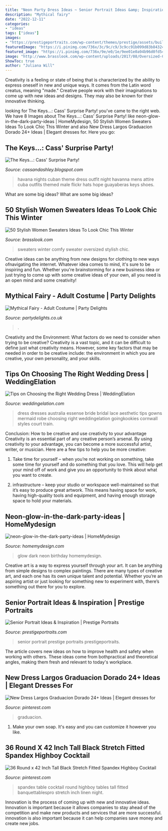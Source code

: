 ```yaml
---
title: "Neon Party Dress Ideas ~ Senior Portrait Ideas &amp; Inspiration"
description: "Mythical fairy"
date: "2022-12-11"
categories:
- "ideas"
tags: ["ideas"]
images:
- "https://prestigeportraits.com/wp-content/themes/prestige/assets/build/images/galleries/gallery-1/gallery-image-3.jpg"
featuredImage: "https://i.pinimg.com/736x/3c/9c/c9/3c9cc91b099d83b84324008c1bcc1742.jpg"
featured_image: "https://i.pinimg.com/736x/9e/e0/1e/9ee01e0a94b96d0fd54437089a83836e.jpg"
image: "http://www.brasslook.com/wp-content/uploads/2017/08/Oversized-Comfy-Sweater.jpg"
ShowToc: true
author: "Juliana Will"
---
```



Creativity is a feeling or state of being that is characterized by the ability to express oneself in new and unique ways. It comes from the Latin word creatus, meaning "made." Creative people work with their imaginations to come up with new ideas and designs. They may also be known for their innovative thinking.

	

		
looking for The Keys...: Cass&#039; Surprise Party! you've came to the right web. We have 8 Images about The Keys...: Cass&#039; Surprise Party! like neon-glow-in-the-dark-party-ideas | HomeMydesign, 50 Stylish Women Sweaters Ideas To Look Chic This Winter and also New Dress Largos Graduacion Dorado 24+ Ideas | Elegant dresses for. Here you go:
		
    
## The Keys...: Cass&#039; Surprise Party!

<img loading=lazy src="http://4.bp.blogspot.com/-LEJUsC3XIXA/T9dy5qog1_I/AAAAAAAAAvA/SRTtTHAyBqg/s640/Havana+Nights+Party+(29+of+119).jpg" onerror="this.onerror=null;this.src='https://tse3.mm.bing.net/th?id=OIP.X-P5AvWYa52OGKYE2OCIvQAAAA&amp;pid=15.1';" alt="The Keys...: Cass&#039; Surprise Party!">

_Source: cassandashley.blogspot.com_

>havana nights cuban theme dress outfit night havanna mens attire cuba outfits themed male flickr hats hope guayaberas keys shoes. 

	

What are some big ideas?
What are some big ideas?

    
## 50 Stylish Women Sweaters Ideas To Look Chic This Winter

<img loading=lazy src="http://www.brasslook.com/wp-content/uploads/2017/08/Oversized-Comfy-Sweater.jpg" onerror="this.onerror=null;this.src='https://tse2.mm.bing.net/th?id=OIP.yjYgiibtLtueChdIhQQk8gHaJ2&amp;pid=15.1';" alt="50 Stylish Women Sweaters Ideas To Look Chic This Winter">

_Source: brasslook.com_

>sweaters winter comfy sweater oversized stylish chic. 

	

Creative ideas can be anything from new designs for clothing to new ways ofnavigating the internet. Whatever idea comes to mind, it's sure to be inspiring and fun. Whether you're brainstorming for a new business idea or just trying to come up with some creative ideas of your own, all you need is an open mind and some creativity!

    
## Mythical Fairy - Adult Costume | Party Delights

<img loading=lazy src="https://images.partydelights.co.uk/FANC/18/931/front/v1/flxm/2.jpg" onerror="this.onerror=null;this.src='https://tse4.mm.bing.net/th?id=OIP.1npmaQ7Bt28fMrqPfOg5SAHaJ4&amp;pid=15.1';" alt="Mythical Fairy - Adult Costume | Party Delights">

_Source: partydelights.co.uk_

>. 

	

Creativity and the Environment: What factors do we need to consider when trying to be creative?
Creativity is a vast topic, and it can be difficult to define just what creativity means. However, some key factors that may be needed in order to be creative include: the environment in which you are creative, your own personality, and your skills.

    
## Tips On Choosing The Right Wedding Dress | WeddingElation

<img loading=lazy src="https://www.weddingelation.com/wp-content/uploads/2013/01/wedding-dresses-essense-of-australia-bridal-Style-14411.jpg" onerror="this.onerror=null;this.src='https://tse3.mm.bing.net/th?id=OIP.i_fMikSc4zDQLu9RrJdTbQHaMh&amp;pid=15.1';" alt="Tips on Choosing the Right Wedding Dress | WeddingElation">

_Source: weddingelation.com_

>dress dresses australia essense bride bridal lace aesthetic tips gowns mermaid robe choosing right weddingelation goingkookies cornwall styles court train. 

	

Conclusion: How to be creative and use creativity to your advantage
Creativity is an essential part of any creative person’s arsenal. By using creativity to your advantage, you can become a more successful artist, writer, or musician. Here are a few tips to help you be more creative:
1. Take time for yourself – when you’re not working on something, take some time for yourself and do something that you love. This will help get your mind off of work and give you an opportunity to think about what you want to create.

2. infrastructure – keep your studio or workspace well-maintained so that it’s easy to produce great artwork. This means having space for work, having high-quality tools and equipment, and having enough storage space to hold your materials.


    
## Neon-glow-in-the-dark-party-ideas | HomeMydesign

<img loading=lazy src="https://homemydesign.com/wp-content/uploads/2015/11/neon-glow-in-the-dark-party-ideas.jpg" onerror="this.onerror=null;this.src='https://tse3.mm.bing.net/th?id=OIP.qBEUJTas9tEi29L8M3oPAQHaMa&amp;pid=15.1';" alt="neon-glow-in-the-dark-party-ideas | HomeMydesign">

_Source: homemydesign.com_

>glow dark neon birthday homemydesign. 

	

Creative art is a way to express yourself through your art. It can be anything from simple designs to complex paintings. There are many types of creative art, and each one has its own unique talent and potential. Whether you’re an aspiring artist or just looking for something new to experiment with, there’s something out there for you to explore.

    
## Senior Portrait Ideas &amp; Inspiration | Prestige Portraits

<img loading=lazy src="https://prestigeportraits.com/wp-content/themes/prestige/assets/build/images/galleries/gallery-1/gallery-image-3.jpg" onerror="this.onerror=null;this.src='https://tse3.mm.bing.net/th?id=OIP.ZvIQluz3-JT0lZXqn2V8DAHaLG&amp;pid=15.1';" alt="Senior Portrait Ideas &amp; Inspiration | Prestige Portraits">

_Source: prestigeportraits.com_

>senior portrait prestige portraits prestigeportraits. 

	

The article covers new ideas on how to improve health and safety when working with others. These ideas come from bothpractical and theoretical angles, making them fresh and relevant to today's workplace.

    
## New Dress Largos Graduacion Dorado 24+ Ideas | Elegant Dresses For

<img loading=lazy src="https://i.pinimg.com/736x/3c/9c/c9/3c9cc91b099d83b84324008c1bcc1742.jpg" onerror="this.onerror=null;this.src='https://tse4.mm.bing.net/th?id=OIP.K3fP0WsUhabsW7C_yRVFVwAAAA&amp;pid=15.1';" alt="New Dress Largos Graduacion Dorado 24+ Ideas | Elegant dresses for">

_Source: pinterest.com_

>graduacion. 

	

1. Make your own soap. It's easy and you can customize it however you like.

    
## 36 Round X 42 Inch Tall Black Stretch Fitted Spandex Highboy Cocktail

<img loading=lazy src="https://i.pinimg.com/736x/9e/e0/1e/9ee01e0a94b96d0fd54437089a83836e.jpg" onerror="this.onerror=null;this.src='https://tse3.mm.bing.net/th?id=OIP.NWshGFLKcUaZ53z5TazqBQHaJ9&amp;pid=15.1';" alt="36 Round x 42 Inch Tall Black Stretch Fitted Spandex Highboy Cocktail">

_Source: pinterest.com_

>spandex table cocktail round highboy tables tall fitted banquettablespro stretch inch linen night. 

	

Innovation is the process of coming up with new and innovative ideas. Innovation is important because it allows companies to stay ahead of the competition and make new products and services that are more successful. innovation is also important because it can help companies save money and create new jobs.

